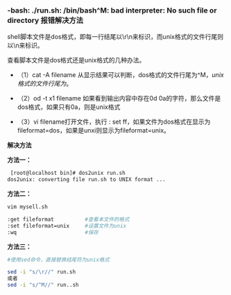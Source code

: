 ### -bash: ./run.sh: /bin/bash^M: bad interpreter: No such file or directory 报错解决方法


shell脚本文件是dos格式，即每一行结尾以\r\n来标识，而unix格式的文件行尾则以\n来标识。

查看脚本文件是dos格式还是unix格式的几种办法。

- （1）cat -A filename  从显示结果可以判断，dos格式的文件行尾为^M$，unix格式的文件行尾为$。

- （2）od -t x1 filename 如果看到输出内容中存在0d 0a的字符，那么文件是dos格式，如果只有0a，则是unix格式
- （3）vi filename打开文件，执行 : set ff，如果文件为dos格式在显示为fileformat=dos，如果是unxi则显示为fileformat=unix。



**解决方法**

**方法一：**

```sh
 [root@localhost bin]# dos2unix run.sh
dos2unix: converting file run.sh to UNIX format ...
```


**方法二：**

```sh
vim mysell.sh

:get fileformat          #查看本文件的格式
:set fileformat=unix     #设置文件为unix
:wq                      #保存
```

**方法三：**

```sh
#使用sed命令，直接替换结尾符为unix格式

sed -i "s/\r//" run.sh
或者 
sed -i "s/^M//" run..sh
```

